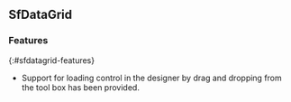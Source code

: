 ## SfDataGrid

### Features
{:#sfdatagrid-features}

* Support for loading control in the designer by drag and dropping from the tool box has been provided. 